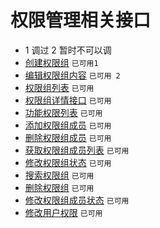 # 权限管理相关接口
- 1 调过 2 暂时不可以调 
- [创建权限组](api_aj_group_create) `已可用1`
- [编辑权限组内容](api_aj_group_edit) `已可用 2`
- [权限组列表](api_aj_group_list) `已可用`
- [权限组详情接口](api_aj_group_info) `已可用`
- [功能权限列表](api_aj_power_list) `已可用`
- [添加权限组成员](api_aj_group_adduser) `已可用`
- [删除权限组成员](api_aj_group_deleteuser) `已可用`
- [获取权限组成员列表](api_aj_group_userlist) `已可用`
- [修改权限组状态](api_aj_group_updatestatus) `已可用`
- [搜索权限组](api_aj_group_search) `已可用`
- [删除权限组](api_aj_group_delete) `已可用`
- [修改权限组成员状态](api_aj_group_updateuserstatus) `已可用`
- [修改用户权限](api_group_updateusergroup) `已可用`
